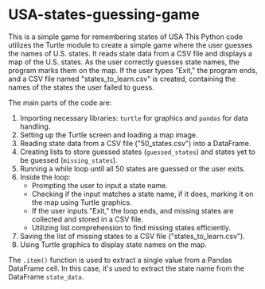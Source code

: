 # USA-states-guessing-game
This is a simple game for remembering states of USA
This Python code utilizes the Turtle module to create a simple game where the user guesses the names of U.S. states. It reads state data from a CSV file and displays a map of the U.S. states. As the user correctly guesses state names, the program marks them on the map. If the user types "Exit," the program ends, and a CSV file named "states_to_learn.csv" is created, containing the names of the states the user failed to guess.

The main parts of the code are:

1. Importing necessary libraries: `turtle` for graphics and `pandas` for data handling.
2. Setting up the Turtle screen and loading a map image.
3. Reading state data from a CSV file ("50_states.csv") into a DataFrame.
4. Creating lists to store guessed states (`guessed_states`) and states yet to be guessed (`missing_states`).
5. Running a while loop until all 50 states are guessed or the user exits.
6. Inside the loop:
   - Prompting the user to input a state name.
   - Checking if the input matches a state name, if it does, marking it on the map using Turtle graphics.
   - If the user inputs "Exit," the loop ends, and missing states are collected and stored in a CSV file.
   - Utilizing list comprehension to find missing states efficiently.
7. Saving the list of missing states to a CSV file ("states_to_learn.csv").
8. Using Turtle graphics to display state names on the map.

The `.item()` function is used to extract a single value from a Pandas DataFrame cell. In this case, it's used to extract the state name from the DataFrame `state_data`.
